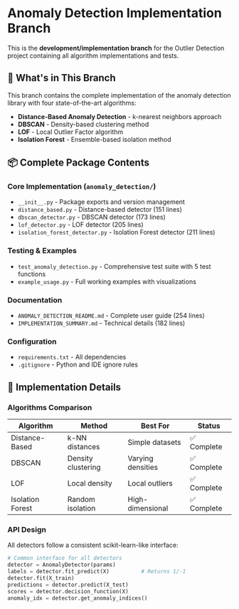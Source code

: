 # Anomaly Detection Implementation Branch

This is the **development/implementation branch** for the Outlier Detection project containing all algorithm implementations and tests.

## 🚀 What's in This Branch

This branch contains the complete implementation of the anomaly detection library with four state-of-the-art algorithms:

- **Distance-Based Anomaly Detection** - k-nearest neighbors approach
- **DBSCAN** - Density-based clustering method
- **LOF** - Local Outlier Factor algorithm
- **Isolation Forest** - Ensemble-based isolation method

## 📦 Complete Package Contents

### Core Implementation (`anomaly_detection/`)
- `__init__.py` - Package exports and version management
- `distance_based.py` - Distance-based detector (151 lines)
- `dbscan_detector.py` - DBSCAN detector (173 lines)
- `lof_detector.py` - LOF detector (205 lines)
- `isolation_forest_detector.py` - Isolation Forest detector (211 lines)

### Testing & Examples
- `test_anomaly_detection.py` - Comprehensive test suite with 5 test functions
- `example_usage.py` - Full working examples with visualizations

### Documentation
- `ANOMALY_DETECTION_README.md` - Complete user guide (254 lines)
- `IMPLEMENTATION_SUMMARY.md` - Technical details (182 lines)

### Configuration
- `requirements.txt` - All dependencies
- `.gitignore` - Python and IDE ignore rules

## 🔧 Implementation Details

### Algorithms Comparison

| Algorithm | Method | Best For | Status |
|-----------|--------|----------|--------|
| Distance-Based | k-NN distances | Simple datasets | ✅ Complete |
| DBSCAN | Density clustering | Varying densities | ✅ Complete |
| LOF | Local density | Local outliers | ✅ Complete |
| Isolation Forest | Random isolation | High-dimensional | ✅ Complete |

### API Design

All detectors follow a consistent scikit-learn-like interface:

```python
# Common interface for all detectors
detector = AnomalyDetector(params)
labels = detector.fit_predict(X)          # Returns 1/-1
detector.fit(X_train)
predictions = detector.predict(X_test)
scores = detector.decision_function(X)
anomaly_idx = detector.get_anomaly_indices()
